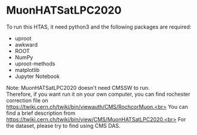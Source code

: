 # MuonHATSatLPC2020
To run this HTAS, it need python3 and the following packages are required:
* uproot
* awkward
* ROOT
* NumPy
* uproot-methods
* matplotlib
* Jupyter Notebook

Note: MuonHATSatLPC2020 doesn't need CMSSW to run.<br>
Therefore, if you want run it on your own computer, you can find rochester correction file on https://twiki.cern.ch/twiki/bin/viewauth/CMS/RochcorMuon.<br>
You can find a brief description from https://twiki.cern.ch/twiki/bin/view/CMS/MuonHATSatLPC2020.<br>
For the dataset, please try to find using CMS DAS.
